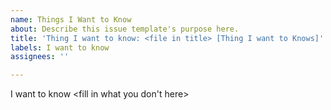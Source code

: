 ```yaml
---
name: Things I Want to Know
about: Describe this issue template's purpose here.
title: 'Thing I want to know: <file in title> [Thing I want to Knows]'
labels: I want to know
assignees: ''

---
```


I want to know <fill in what you don't here>
